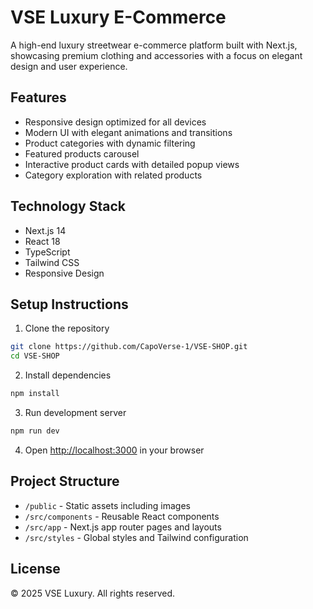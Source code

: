 # VSE Luxury E-Commerce

A high-end luxury streetwear e-commerce platform built with Next.js, showcasing premium clothing and accessories with a focus on elegant design and user experience.

## Features

- Responsive design optimized for all devices
- Modern UI with elegant animations and transitions
- Product categories with dynamic filtering
- Featured products carousel
- Interactive product cards with detailed popup views
- Category exploration with related products

## Technology Stack

- Next.js 14
- React 18
- TypeScript
- Tailwind CSS
- Responsive Design

## Setup Instructions

1. Clone the repository
```bash
git clone https://github.com/CapoVerse-1/VSE-SHOP.git
cd VSE-SHOP
```

2. Install dependencies
```bash
npm install
```

3. Run development server
```bash
npm run dev
```

4. Open [http://localhost:3000](http://localhost:3000) in your browser

## Project Structure

- `/public` - Static assets including images
- `/src/components` - Reusable React components
- `/src/app` - Next.js app router pages and layouts
- `/src/styles` - Global styles and Tailwind configuration

## License

© 2025 VSE Luxury. All rights reserved. 